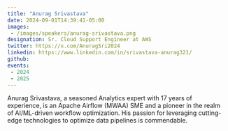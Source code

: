 ```yaml
---
title: "Anurag Srivastava"
date: 2024-09-01T14:39:41-05:00
images: 
 - /images/speakers/anurag-srivastava.png
designation: Sr. Cloud Support Engineer at AWS
twitter: https://x.com/AnuragSri2024
linkedin: https://www.linkedin.com/in/srivastava-anurag321/
github: 
events:
 - 2024
 - 2025
---
```


Anurag Srivastava, a seasoned Analytics expert with 17 years of experience, is an Apache Airflow (MWAA) SME and a pioneer in the realm of AI/ML-driven workflow optimization. His passion for leveraging cutting-edge technologies to optimize data pipelines is commendable.